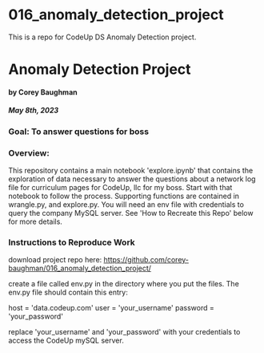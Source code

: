 # 016_anomaly_detection_project
This is a repo for CodeUp DS Anomaly Detection project.

# Anomaly Detection Project

#### by Corey Baughman

##### May 8th, 2023

### Goal: To answer questions for boss

### Overview:

This repository contains a main notebook 'explore.ipynb' that contains the exploration of data necessary to answer the questions about a network log file for curriculum pages for CodeUp, llc for my boss. Start with that notebook to follow the process. Supporting functions are contained in wrangle.py, and explore.py.  You will need an env file with credentials to query the company MySQL server. See 'How to Recreate this Repo' below for more details.

### Instructions to Reproduce Work

download project repo here:
https://github.com/corey-baughman/016_anomaly_detection_project/

create a file called env.py in the directory where you put the files.
The env.py file should contain this entry:

host = 'data.codeup.com'
user = 'your_username'
password = 'your_password'

replace 'your_username' and 'your_password' with your credentials to access the CodeUp mySQL server.
